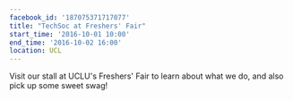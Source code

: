 ```yaml
---
facebook_id: '187075371717077'
title: "TechSoc at Freshers' Fair"
start_time: '2016-10-01 10:00'
end_time: '2016-10-02 16:00'
location: UCL
---
```


Visit our stall at UCLU's Freshers' Fair to learn about what we do, and also pick up some sweet swag!